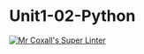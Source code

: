 # Unit1-02-Python
[![Mr Coxall's Super Linter](https://github.com/ICS3C-Programming-MichaelM/Unit1-02-Python/workflows/Mr%20Coxall's%20Super%20Linter/badge.svg)](https://github.com/ICS3C-Programming-MichaelM/Unit1-02-Python/actions/)
